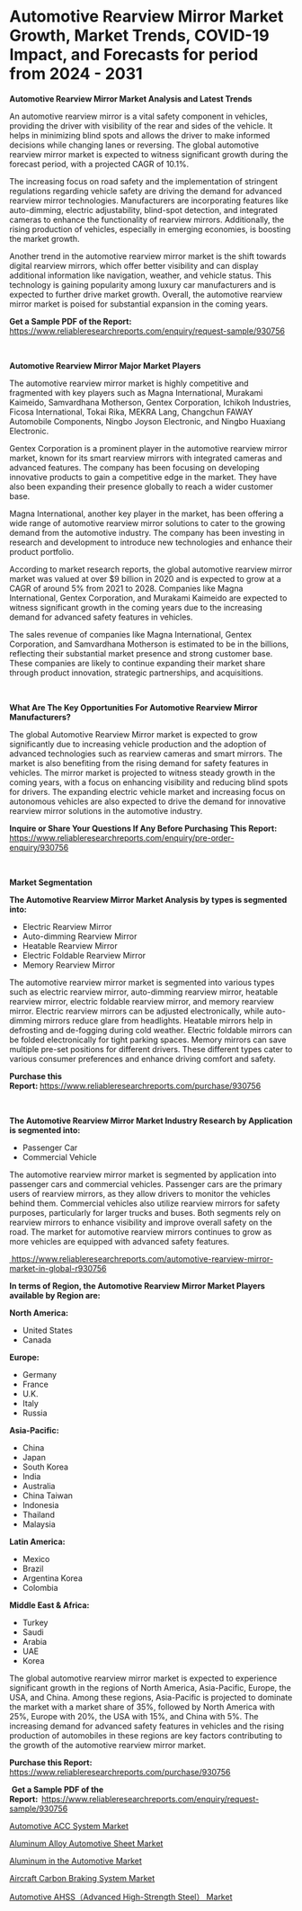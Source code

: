 <p><h1>Automotive Rearview Mirror Market Growth, Market Trends, COVID-19 Impact, and Forecasts for period from 2024 - 2031</h1></p><p><strong>Automotive Rearview Mirror Market Analysis and Latest Trends</strong></p>
<p><p>An automotive rearview mirror is a vital safety component in vehicles, providing the driver with visibility of the rear and sides of the vehicle. It helps in minimizing blind spots and allows the driver to make informed decisions while changing lanes or reversing. The global automotive rearview mirror market is expected to witness significant growth during the forecast period, with a projected CAGR of 10.1%.</p><p>The increasing focus on road safety and the implementation of stringent regulations regarding vehicle safety are driving the demand for advanced rearview mirror technologies. Manufacturers are incorporating features like auto-dimming, electric adjustability, blind-spot detection, and integrated cameras to enhance the functionality of rearview mirrors. Additionally, the rising production of vehicles, especially in emerging economies, is boosting the market growth.</p><p>Another trend in the automotive rearview mirror market is the shift towards digital rearview mirrors, which offer better visibility and can display additional information like navigation, weather, and vehicle status. This technology is gaining popularity among luxury car manufacturers and is expected to further drive market growth. Overall, the automotive rearview mirror market is poised for substantial expansion in the coming years.</p></p>
<p><strong>Get a Sample PDF of the Report:&nbsp;</strong> <a href="https://www.reliableresearchreports.com/enquiry/request-sample/930756">https://www.reliableresearchreports.com/enquiry/request-sample/930756</a></p>
<p>&nbsp;</p>
<p><strong>Automotive Rearview Mirror Major Market Players</strong></p>
<p><p>The automotive rearview mirror market is highly competitive and fragmented with key players such as Magna International, Murakami Kaimeido, Samvardhana Motherson, Gentex Corporation, Ichikoh Industries, Ficosa International, Tokai Rika, MEKRA Lang, Changchun FAWAY Automobile Components, Ningbo Joyson Electronic, and Ningbo Huaxiang Electronic.</p><p>Gentex Corporation is a prominent player in the automotive rearview mirror market, known for its smart rearview mirrors with integrated cameras and advanced features. The company has been focusing on developing innovative products to gain a competitive edge in the market. They have also been expanding their presence globally to reach a wider customer base.</p><p>Magna International, another key player in the market, has been offering a wide range of automotive rearview mirror solutions to cater to the growing demand from the automotive industry. The company has been investing in research and development to introduce new technologies and enhance their product portfolio.</p><p>According to market research reports, the global automotive rearview mirror market was valued at over $9 billion in 2020 and is expected to grow at a CAGR of around 5% from 2021 to 2028. Companies like Magna International, Gentex Corporation, and Murakami Kaimeido are expected to witness significant growth in the coming years due to the increasing demand for advanced safety features in vehicles.</p><p>The sales revenue of companies like Magna International, Gentex Corporation, and Samvardhana Motherson is estimated to be in the billions, reflecting their substantial market presence and strong customer base. These companies are likely to continue expanding their market share through product innovation, strategic partnerships, and acquisitions.</p></p>
<p>&nbsp;</p>
<p><strong>What Are The Key Opportunities For Automotive Rearview Mirror Manufacturers?</strong></p>
<p><p>The global Automotive Rearview Mirror market is expected to grow significantly due to increasing vehicle production and the adoption of advanced technologies such as rearview cameras and smart mirrors. The market is also benefiting from the rising demand for safety features in vehicles. The mirror market is projected to witness steady growth in the coming years, with a focus on enhancing visibility and reducing blind spots for drivers. The expanding electric vehicle market and increasing focus on autonomous vehicles are also expected to drive the demand for innovative rearview mirror solutions in the automotive industry.</p></p>
<p><strong>Inquire or Share Your Questions If Any Before Purchasing This Report:</strong> <a href="https://www.reliableresearchreports.com/enquiry/pre-order-enquiry/930756">https://www.reliableresearchreports.com/enquiry/pre-order-enquiry/930756</a></p>
<p>&nbsp;</p>
<p><strong>Market Segmentation</strong></p>
<p><strong>The Automotive Rearview Mirror Market Analysis by types is segmented into:</strong></p>
<p><ul><li>Electric Rearview Mirror</li><li>Auto-dimming Rearview Mirror</li><li>Heatable Rearview Mirror</li><li>Electric Foldable Rearview Mirror</li><li>Memory Rearview Mirror</li></ul></p>
<p><p>The automotive rearview mirror market is segmented into various types such as electric rearview mirror, auto-dimming rearview mirror, heatable rearview mirror, electric foldable rearview mirror, and memory rearview mirror. Electric rearview mirrors can be adjusted electronically, while auto-dimming mirrors reduce glare from headlights. Heatable mirrors help in defrosting and de-fogging during cold weather. Electric foldable mirrors can be folded electronically for tight parking spaces. Memory mirrors can save multiple pre-set positions for different drivers. These different types cater to various consumer preferences and enhance driving comfort and safety.</p></p>
<p><strong>Purchase this Report:&nbsp;</strong><a href="https://www.reliableresearchreports.com/purchase/930756">https://www.reliableresearchreports.com/purchase/930756</a></p>
<p>&nbsp;</p>
<p><strong>The Automotive Rearview Mirror Market Industry Research by Application is segmented into:</strong></p>
<p><ul><li>Passenger Car</li><li>Commercial Vehicle</li></ul></p>
<p><p>The automotive rearview mirror market is segmented by application into passenger cars and commercial vehicles. Passenger cars are the primary users of rearview mirrors, as they allow drivers to monitor the vehicles behind them. Commercial vehicles also utilize rearview mirrors for safety purposes, particularly for larger trucks and buses. Both segments rely on rearview mirrors to enhance visibility and improve overall safety on the road. The market for automotive rearview mirrors continues to grow as more vehicles are equipped with advanced safety features.</p></p>
<p><a href="https://www.reliableresearchreports.com/automotive-rearview-mirror-market-in-global-r930756">&nbsp;https://www.reliableresearchreports.com/automotive-rearview-mirror-market-in-global-r930756</a></p>
<p><strong>In terms of Region, the Automotive Rearview Mirror Market Players available by Region are:</strong></p>
<p>
    <p> <strong> North America: </strong>
        <ul>
            <li>United States</li>
            <li>Canada</li>
        </ul>
        </p> 
    <p> <strong> Europe: </strong>
        <ul>
            <li>Germany</li>
            <li>France</li>
            <li>U.K.</li>
            <li>Italy</li>
            <li>Russia</li>
        </ul>
        </p> 
    <p> <strong> Asia-Pacific: </strong>
        <ul>
            <li>China</li>
            <li>Japan</li>
            <li>South Korea</li>
            <li>India</li>
            <li>Australia</li>
            <li>China Taiwan</li>
            <li>Indonesia</li>
            <li>Thailand</li>
            <li>Malaysia</li>
        </ul>
        </p> 
    <p> <strong> Latin America: </strong>
        <ul>
            <li>Mexico</li>
            <li>Brazil</li>
            <li>Argentina Korea</li>
            <li>Colombia</li>
        </ul>
        </p> 
    <p> <strong> Middle East & Africa: </strong>
        <ul>
            <li>Turkey</li>
            <li>Saudi</li>
            <li>Arabia</li>
            <li>UAE</li>
            <li>Korea</li>
        </ul>
    </p>
    </p>
<p><p>The global automotive rearview mirror market is expected to experience significant growth in the regions of North America, Asia-Pacific, Europe, the USA, and China. Among these regions, Asia-Pacific is projected to dominate the market with a market share of 35%, followed by North America with 25%, Europe with 20%, the USA with 15%, and China with 5%. The increasing demand for advanced safety features in vehicles and the rising production of automobiles in these regions are key factors contributing to the growth of the automotive rearview mirror market.</p></p>
<p><strong>Purchase this Report: </strong><a href="https://www.reliableresearchreports.com/purchase/930756">https://www.reliableresearchreports.com/purchase/930756</a></p>
<p>&nbsp;<strong>Get a Sample PDF of the Report:&nbsp;&nbsp;</strong><a href="https://www.reliableresearchreports.com/enquiry/request-sample/930756">https://www.reliableresearchreports.com/enquiry/request-sample/930756</a></p>
<p><strong></strong></p>
<p><p><a href="https://github.com/julyju69/Market-Research-Report-List-5/blob/main/automotive-acc-system-market.md">Automotive ACC System Market</a></p><p><a href="https://github.com/gdfhhhj/Market-Research-Report-List-6/blob/main/aluminum-alloy-automotive-sheet-market.md">Aluminum Alloy Automotive Sheet Market</a></p><p><a href="https://github.com/RichRobinson5/Market-Research-Report-List-6/blob/main/aluminum-in-the-automotive-market.md">Aluminum in the Automotive Market</a></p><p><a href="https://github.com/nathandecarvalho/Market-Research-Report-List-5/blob/main/aircraft-carbon-braking-system-market.md">Aircraft Carbon Braking System Market</a></p><p><a href="https://github.com/nathandecarvalho/Market-Research-Report-List-5/blob/main/automotive-ahssadvanced-high-strength-steel-market.md">Automotive AHSS（Advanced High-Strength Steel） Market</a></p></p>